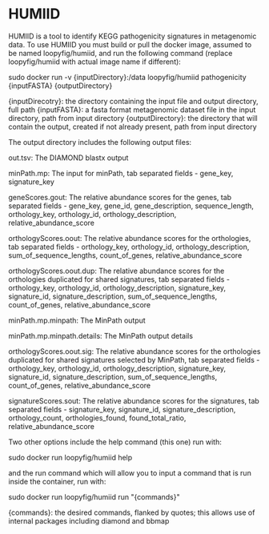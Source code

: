 # HUMIID
HUMIID is a tool to identify KEGG pathogenicity signatures in metagenomic data.
To use HUMIID you must build or pull the docker image, assumed to be named loopyfig/humiid,
and run the following command (replace loopyfig/humiid with actual image name if different):

sudo docker run -v {inputDirectory}:/data loopyfig/humiid pathogenicity {inputFASTA} {outputDirectory}

{inputDirecotry}: the directory containing the input file and output directory, full path
{inputFASTA}: a fasta format metagenomic dataset file in the input directory, path from input directory
{outputDirectory}: the directory that will contain the output, created if not already present, path from input directory

The output directory includes the following output files:

out.tsv: The DIAMOND blastx output

minPath.mp: The input for minPath, tab separated fields - gene_key, signature_key

geneScores.gout: The relative abundance scores for the genes, tab separated fields - gene_key, gene_id, gene_description, sequence_length, orthology_key, orthology_id, orthology_description, relative_abundance_score

orthologyScores.oout: The relative abundance scores for the orthologies, tab separated fields - orthology_key, orthology_id, orthology_description, sum_of_sequence_lengths, count_of_genes, relative_abundance_score

orthologyScores.oout.dup: The relative abundance scores for the orthologies duplicated for shared signatures, tab separated fields - orthology_key, orthology_id, orthology_description, signature_key, signature_id, signature_description, sum_of_sequence_lengths, count_of_genes, relative_abundance_score

minPath.mp.minpath: The MinPath output

minPath.mp.minpath.details: The MinPath output details

orthologyScores.oout.sig: The relative abundance scores for the orthologies duplicated for shared signatures selected by MinPath, tab separated fields - orthology_key, orthology_id, orthology_description, signature_key, signature_id, signature_description, sum_of_sequence_lengths, count_of_genes, relative_abundance_score

signatureScores.sout: The relative abundance scores for the signatures, tab separated fields - signature_key, signature_id, signature_description, orthology_count, orthologies_found, found_total_ratio, relative_abundance_score

Two other options include the help command (this one) run with:

sudo docker run loopyfig/humiid help

and the run command which will allow you to input a command that is run inside the container, run with:

sudo docker run loopyfig/humiid run "{commands}"

{commands}: the desired commands, flanked by quotes; this allows use of internal packages including diamond and bbmap
